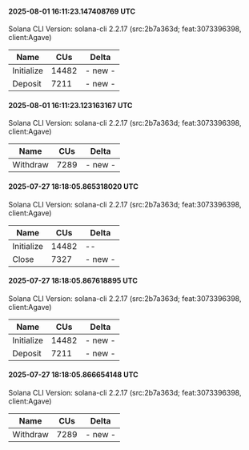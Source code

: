#### 2025-08-01 16:11:23.147408769 UTC

Solana CLI Version: solana-cli 2.2.17 (src:2b7a363d; feat:3073396398, client:Agave)

| Name | CUs | Delta |
|------|------|-------|
| Initialize | 14482 | - new - |
| Deposit | 7211 | - new - |

#### 2025-08-01 16:11:23.123163167 UTC

Solana CLI Version: solana-cli 2.2.17 (src:2b7a363d; feat:3073396398, client:Agave)

| Name | CUs | Delta |
|------|------|-------|
| Withdraw | 7289 | - new - |

#### 2025-07-27 18:18:05.865318020 UTC

Solana CLI Version: solana-cli 2.2.17 (src:2b7a363d; feat:3073396398, client:Agave)

| Name | CUs | Delta |
|------|------|-------|
| Initialize | 14482 | -- |
| Close | 7327 | - new - |

#### 2025-07-27 18:18:05.867618895 UTC

Solana CLI Version: solana-cli 2.2.17 (src:2b7a363d; feat:3073396398, client:Agave)

| Name | CUs | Delta |
|------|------|-------|
| Initialize | 14482 | - new - |
| Deposit | 7211 | - new - |

#### 2025-07-27 18:18:05.866654148 UTC

Solana CLI Version: solana-cli 2.2.17 (src:2b7a363d; feat:3073396398, client:Agave)

| Name | CUs | Delta |
|------|------|-------|
| Withdraw | 7289 | - new - |

